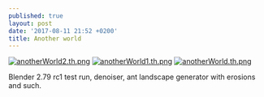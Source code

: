 ```yaml
---
published: true
layout: post
date: '2017-08-11 21:52 +0200'
title: Another world
---
```

[![anotherWorld2.th.png](https://cdn.scrot.moe/images/2017/08/11/anotherWorld2.th.png)](https://scrot.moe/image/6xTkC) [![anotherWorld1.th.png](https://cdn.scrot.moe/images/2017/08/11/anotherWorld1.th.png)](https://scrot.moe/image/6xNs6) [![anotherWorld.th.png](https://cdn.scrot.moe/images/2017/08/11/anotherWorld.th.png)](https://scrot.moe/image/6xR0j)

Blender 2.79 rc1 test run, denoiser, ant landscape generator with erosions and such.
